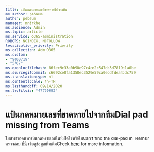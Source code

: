 ```yaml
---
title: แป้นกดหมายเลขที่ขาดหายไปจากทีม
ms.author: pebaum
author: pebaum
manager: mnirkhe
ms.audience: Admin
ms.topic: article
ms.service: o365-administration
ROBOTS: NOINDEX, NOFOLLOW
localization_priority: Priority
ms.collection: Adm_O365
ms.custom:
- "9000719"
- "5707"
ms.openlocfilehash: 86fec9c33a0b90e97c4ce2c547db3d7819c1a0be
ms.sourcegitcommit: c6692ce0fa1358ec3529e59ca0ecdfdea4cdc759
ms.translationtype: MT
ms.contentlocale: th-TH
ms.lasthandoff: 09/14/2020
ms.locfileid: "47730682"
---
```

# <a name="dial-pad-missing-from-teams"></a><span data-ttu-id="82254-102">แป้นกดหมายเลขที่ขาดหายไปจากทีม</span><span class="sxs-lookup"><span data-stu-id="82254-102">Dial pad missing from Teams</span></span>

<span data-ttu-id="82254-103">ไม่สามารถค้นหาแป้นกดหมายเลขในทีมได้ใช่หรือไม่</span><span class="sxs-lookup"><span data-stu-id="82254-103">Can't find the dial-pad in Teams?</span></span> <span data-ttu-id="82254-104">ตรวจสอบ [ที่นี่](https://docs.microsoft.com/alchemyinsights/teams-voice-dial-pad-missing) เพื่อดูข้อมูลเพิ่มเติม</span><span class="sxs-lookup"><span data-stu-id="82254-104">Check [here](https://docs.microsoft.com/alchemyinsights/teams-voice-dial-pad-missing) for more information.</span></span>
